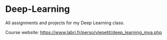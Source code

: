 # Deep-Learning
All assignments and projects for my Deep Learning class.

Course website: https://www.labri.fr/perso/vlepetit/deep_learning_mva.php
